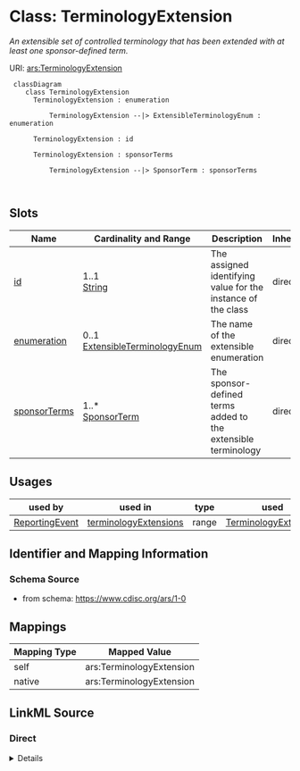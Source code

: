 # Class: TerminologyExtension


_An extensible set of controlled terminology that has been extended with at least one sponsor-defined term._





URI: [ars:TerminologyExtension](https://www.cdisc.org/ars/1-0/TerminologyExtension)




```mermaid
 classDiagram
    class TerminologyExtension
      TerminologyExtension : enumeration
        
          TerminologyExtension --|> ExtensibleTerminologyEnum : enumeration
        
      TerminologyExtension : id
        
      TerminologyExtension : sponsorTerms
        
          TerminologyExtension --|> SponsorTerm : sponsorTerms
        
      
```



<!-- no inheritance hierarchy -->


## Slots

| Name | Cardinality and Range | Description | Inheritance |
| ---  | --- | --- | --- |
| [id](id.md) | 1..1 <br/> [String](String.md) | The assigned identifying value for the instance of the class | direct |
| [enumeration](enumeration.md) | 0..1 <br/> [ExtensibleTerminologyEnum](ExtensibleTerminologyEnum.md) | The name of the extensible enumeration | direct |
| [sponsorTerms](sponsorTerms.md) | 1..* <br/> [SponsorTerm](SponsorTerm.md) | The sponsor-defined terms added to the extensible terminology | direct |





## Usages

| used by | used in | type | used |
| ---  | --- | --- | --- |
| [ReportingEvent](ReportingEvent.md) | [terminologyExtensions](terminologyExtensions.md) | range | [TerminologyExtension](TerminologyExtension.md) |






## Identifier and Mapping Information







### Schema Source


* from schema: https://www.cdisc.org/ars/1-0





## Mappings

| Mapping Type | Mapped Value |
| ---  | ---  |
| self | ars:TerminologyExtension |
| native | ars:TerminologyExtension |





## LinkML Source

<!-- TODO: investigate https://stackoverflow.com/questions/37606292/how-to-create-tabbed-code-blocks-in-mkdocs-or-sphinx -->

### Direct

<details>
```yaml
name: TerminologyExtension
description: An extensible set of controlled terminology that has been extended with
  at least one sponsor-defined term.
from_schema: https://www.cdisc.org/ars/1-0
rank: 1000
slots:
- id
- enumeration
- sponsorTerms

```
</details>

### Induced

<details>
```yaml
name: TerminologyExtension
description: An extensible set of controlled terminology that has been extended with
  at least one sponsor-defined term.
from_schema: https://www.cdisc.org/ars/1-0
rank: 1000
attributes:
  id:
    name: id
    description: The assigned identifying value for the instance of the class.
    from_schema: https://www.cdisc.org/ars/1-0
    rank: 1000
    identifier: true
    alias: id
    owner: TerminologyExtension
    domain_of:
    - ReportingEvent
    - AnalysisCategorization
    - AnalysisCategory
    - Analysis
    - AnalysisMethod
    - Operation
    - ReferencedOperationRelationship
    - Output
    - OutputDisplay
    - DisplaySubSection
    - AnalysisSet
    - GroupingFactor
    - Group
    - DataSubset
    - ReferenceDocument
    - TerminologyExtension
    - SponsorTerm
    range: string
    required: true
  enumeration:
    name: enumeration
    description: The name of the extensible enumeration.
    from_schema: https://www.cdisc.org/ars/1-0
    rank: 1000
    alias: enumeration
    owner: TerminologyExtension
    domain_of:
    - TerminologyExtension
    range: ExtensibleTerminologyEnum
  sponsorTerms:
    name: sponsorTerms
    description: The sponsor-defined terms added to the extensible terminology.
    from_schema: https://www.cdisc.org/ars/1-0
    rank: 1000
    multivalued: true
    alias: sponsorTerms
    owner: TerminologyExtension
    domain_of:
    - TerminologyExtension
    range: SponsorTerm
    required: true
    inlined: true
    inlined_as_list: true

```
</details>